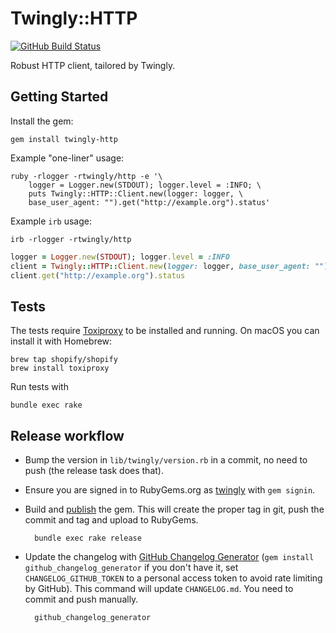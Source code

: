# Twingly::HTTP

[![GitHub Build Status](https://github.com/twingly/twingly-http/workflows/CI/badge.svg?branch=master)](https://github.com/twingly/twingly-http/actions)

Robust HTTP client, tailored by Twingly.

## Getting Started

Install the gem:

    gem install twingly-http

Example "one-liner" usage:

```
ruby -rlogger -rtwingly/http -e '\
    logger = Logger.new(STDOUT); logger.level = :INFO; \
    puts Twingly::HTTP::Client.new(logger: logger, \
    base_user_agent: "").get("http://example.org").status'
```

Example `irb` usage:

```
irb -rlogger -rtwingly/http
```
```ruby
logger = Logger.new(STDOUT); logger.level = :INFO
client = Twingly::HTTP::Client.new(logger: logger, base_user_agent: "")
client.get("http://example.org").status
```

## Tests

The tests require [Toxiproxy](https://github.com/Shopify/toxiproxy#1-installing-toxiproxy) to be installed and running. On macOS you can install it with Homebrew:

    brew tap shopify/shopify
    brew install toxiproxy

Run tests with

    bundle exec rake

## Release workflow

* Bump the version in `lib/twingly/version.rb` in a commit, no need to push (the release task does that).

* Ensure you are signed in to RubyGems.org as [twingly][twingly-rubygems] with `gem signin`.

* Build and [publish](http://guides.rubygems.org/publishing/) the gem. This will create the proper tag in git, push the commit and tag and upload to RubyGems.

        bundle exec rake release

* Update the changelog with [GitHub Changelog Generator](https://github.com/skywinder/github-changelog-generator/) (`gem install github_changelog_generator` if you don't have it, set `CHANGELOG_GITHUB_TOKEN` to a personal access token to avoid rate limiting by GitHub). This command will update `CHANGELOG.md`. You need to commit and push manually.

        github_changelog_generator

[twingly-rubygems]: https://rubygems.org/profiles/twingly

